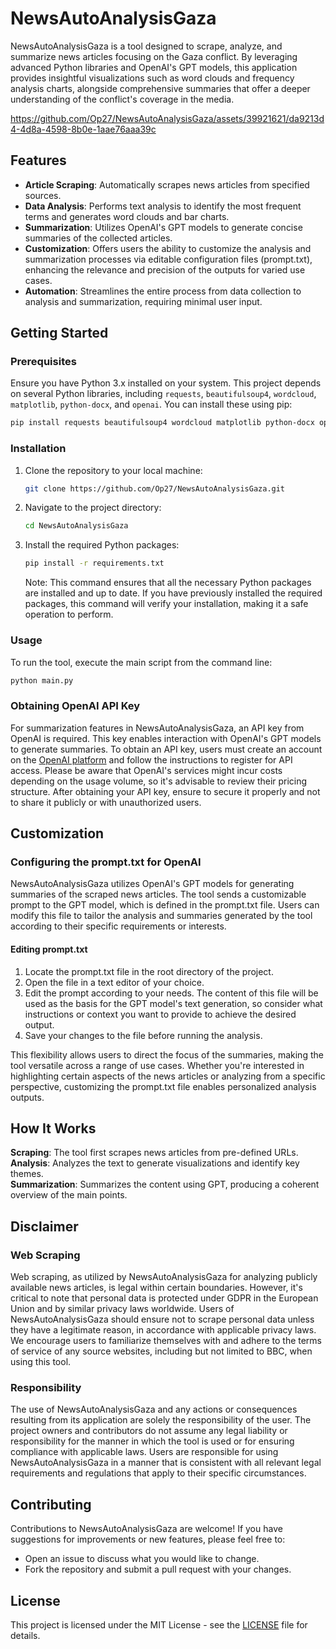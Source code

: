 # NewsAutoAnalysisGaza

NewsAutoAnalysisGaza is a tool designed to scrape, analyze, and summarize news articles focusing on the Gaza conflict. By leveraging advanced Python libraries and OpenAI's GPT models, this application provides insightful visualizations such as word clouds and frequency analysis charts, alongside comprehensive summaries that offer a deeper understanding of the conflict's coverage in the media.

https://github.com/Op27/NewsAutoAnalysisGaza/assets/39921621/da9213d4-4d8a-4598-8b0e-1aae76aaa39c

## Features
- **Article Scraping**: Automatically scrapes news articles from specified sources.
- **Data Analysis**: Performs text analysis to identify the most frequent terms and generates word clouds and bar charts.
- **Summarization**: Utilizes OpenAI's GPT models to generate concise summaries of the collected articles.
- **Customization**: Offers users the ability to customize the analysis and summarization processes via editable configuration files (prompt.txt), enhancing the relevance and precision of the outputs for varied use cases.
- **Automation**: Streamlines the entire process from data collection to analysis and summarization, requiring minimal user input.
  
## Getting Started

### Prerequisites
Ensure you have Python 3.x installed on your system. This project depends on several Python libraries, including `requests`, `beautifulsoup4`, `wordcloud`, `matplotlib`, `python-docx`, and `openai`. You can install these using pip:

  ```bash
  pip install requests beautifulsoup4 wordcloud matplotlib python-docx openai
  ```

### Installation
1. Clone the repository to your local machine:
    ```bash
    git clone https://github.com/Op27/NewsAutoAnalysisGaza.git
    ```

2. Navigate to the project directory:
    ```bash
    cd NewsAutoAnalysisGaza
    ```

3. Install the required Python packages:
    ```bash
    pip install -r requirements.txt
    ```
    Note: This command ensures that all the necessary Python packages are installed and up to date. If you have previously installed the required packages, this command will verify your installation, making it a safe operation to perform.


### Usage
To run the tool, execute the main script from the command line:
  ```bash
  python main.py
  ```

### Obtaining OpenAI API Key
For summarization features in NewsAutoAnalysisGaza, an API key from OpenAI is required. This key enables interaction with OpenAI's GPT models to generate summaries. To obtain an API key, users must create an account on the [OpenAI platform](https://openai.com/) and follow the instructions to register for API access. Please be aware that OpenAI's services might incur costs depending on the usage volume, so it's advisable to review their pricing structure. After obtaining your API key, ensure to secure it properly and not to share it publicly or with unauthorized users.

## Customization
### Configuring the prompt.txt for OpenAI
NewsAutoAnalysisGaza utilizes OpenAI's GPT models for generating summaries of the scraped news articles. The tool sends a customizable prompt to the GPT model, which is defined in the prompt.txt file. Users can modify this file to tailor the analysis and summaries generated by the tool according to their specific requirements or interests.

#### Editing prompt.txt
1. Locate the prompt.txt file in the root directory of the project.
2. Open the file in a text editor of your choice.
3. Edit the prompt according to your needs. The content of this file will be used as the basis for the GPT model's text generation, so consider what instructions or context you want to provide to achieve the desired output.
4. Save your changes to the file before running the analysis.

This flexibility allows users to direct the focus of the summaries, making the tool versatile across a range of use cases. Whether you're interested in highlighting certain aspects of the news articles or analyzing from a specific perspective, customizing the prompt.txt file enables personalized analysis outputs.


## How It Works
**Scraping**: The tool first scrapes news articles from pre-defined URLs.  
**Analysis**: Analyzes the text to generate visualizations and identify key themes.  
**Summarization**: Summarizes the content using GPT, producing a coherent overview of the main points.  

## Disclaimer 
### Web Scraping 
Web scraping, as utilized by NewsAutoAnalysisGaza for analyzing publicly available news articles, is legal within certain boundaries. However, it's critical to note that personal data is protected under GDPR in the European Union and by similar privacy laws worldwide. Users of NewsAutoAnalysisGaza should ensure not to scrape personal data unless they have a legitimate reason, in accordance with applicable privacy laws. We encourage users to familiarize themselves with and adhere to the terms of service of any source websites, including but not limited to BBC, when using this tool.

### Responsibility
The use of NewsAutoAnalysisGaza and any actions or consequences resulting from its application are solely the responsibility of the user. The project owners and contributors do not assume any legal liability or responsibility for the manner in which the tool is used or for ensuring compliance with applicable laws. Users are responsible for using NewsAutoAnalysisGaza in a manner that is consistent with all relevant legal requirements and regulations that apply to their specific circumstances.


## Contributing
Contributions to NewsAutoAnalysisGaza are welcome! If you have suggestions for improvements or new features, please feel free to:
- Open an issue to discuss what you would like to change.
- Fork the repository and submit a pull request with your changes.

## License
This project is licensed under the MIT License - see the [LICENSE](https://github.com/Op27/NewsAutoAnalysisGaza/blob/main/LICENSE) file for details.
